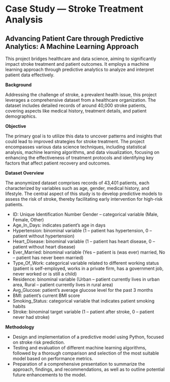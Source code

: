 # Case Study — Stroke Treatment Analysis
## Advancing Patient Care through Predictive Analytics: A Machine Learning Approach
This project bridges healthcare and data science, aiming to significantly impact stroke treatment and patient outcomes. It employs a machine learning approach through predictive analytics to analyze and interpret patient data effectively.

**Background**

Addressing the challenge of stroke, a prevalent health issue, this project leverages a comprehensive dataset from a healthcare organization. The dataset includes detailed records of around 40,000 stroke patients, covering aspects like medical history, treatment details, and patient demographics.

**Objective**

The primary goal is to utilize this data to uncover patterns and insights that could lead to improved strategies for stroke treatment. The project encompasses various data science techniques, including statistical analysis, machine learning algorithms, and data visualization, focusing on enhancing the effectiveness of treatment protocols and identifying key factors that affect patient recovery and outcomes.

**Dataset Overview**

The anonymized dataset comprises records of 43,401 patients, each characterized by variables such as age, gender, medical history, and lifestyle. The central aspect of this study is to develop predictive models to assess the risk of stroke, thereby facilitating early intervention for high-risk patients.
- ID: Unique Identification Number
Gender – categorical variable (Male, Female, Other)
- Age_In_Days: indicates patient’s age in days
- Hypertension: binominal variable (1 – patient has hypertension, 0 – patient without hypertension)
- Heart_Disease: binominal variable (1 – patient has heart disease, 0 – patient without heart disease)
- Ever_Married: binominal variable (Yes – patient is (was ever) married, No – patient has never been married)
- Type_Of_Work: categorical variable related to different working status (patient is self-employed, works in a private firm, has a government job, never worked or is still a child)
- Residence: binominal variable (Urban – patient currently lives in urban area, Rural – patient currently lives in rural area)
- Avg_Glucose: patient’s average glucose level for the past 3 months
- BMI: patient’s current BMI score
- Smoking_Status: categorical variable that indicates patient smoking habits
- Stroke: binominal target variable (1 – patient after stroke, 0 – patient never had stroke)

**Methodology**

- Design and implementation of a predictive model using Python, focused on stroke risk prediction.
- Testing and evaluation of different machine learning algorithms, followed by a thorough comparison and selection of the most suitable model based on performance metrics.
- Preparation of a comprehensive presentation to summarize the approach, findings, and recommendations, as well as to outline potential future enhancements to the model.
